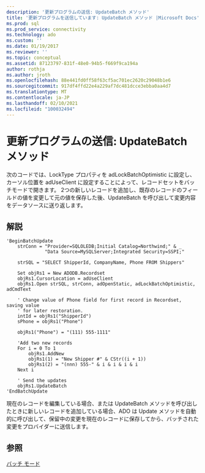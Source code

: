 ```yaml
---
description: '更新プログラムの送信: UpdateBatch メソッド'
title: '更新プログラムを送信しています: UpdateBatch メソッド |Microsoft Docs'
ms.prod: sql
ms.prod_service: connectivity
ms.technology: ado
ms.custom: ''
ms.date: 01/19/2017
ms.reviewer: ''
ms.topic: conceptual
ms.assetid: 87123797-831f-48e0-94b5-f669f9ca194a
author: rothja
ms.author: jroth
ms.openlocfilehash: 88e441fd0ff58f63cf5ac701ec2620c29048b1e6
ms.sourcegitcommit: 917df4ffd22e4a229af7dc481dcce3ebba0aa4d7
ms.translationtype: MT
ms.contentlocale: ja-JP
ms.lasthandoff: 02/10/2021
ms.locfileid: "100032494"
---
```

# <a name="sending-the-updates-updatebatch-method"></a>更新プログラムの送信: UpdateBatch メソッド
次のコードでは、LockType プロパティを adLockBatchOptimistic に設定し、カーソル位置を adUseClient に設定することによって、レコードセットをバッチモードで開きます。 2つの新しいレコードを追加し、既存のレコードのフィールドの値を変更して元の値を保存した後、UpdateBatch を呼び出して変更内容をデータソースに送り返します。  
  
## <a name="remarks"></a>解説  
  
```  
'BeginBatchUpdate  
    strConn = "Provider=SQLOLEDB;Initial Catalog=Northwind;" & _  
              "Data Source=MySQLServer;Integrated Security=SSPI;"  
  
    strSQL = "SELECT ShipperId, CompanyName, Phone FROM Shippers"  
  
    Set objRs1 = New ADODB.Recordset  
    objRs1.CursorLocation = adUseClient  
    objRs1.Open strSQL, strConn, adOpenStatic, adLockBatchOptimistic, adCmdText  
  
    ' Change value of Phone field for first record in Recordset, saving value  
    ' for later restoration.  
    intId = objRs1("ShipperId")  
    sPhone = objRs1("Phone")  
  
    objRs1("Phone") = "(111) 555-1111"  
  
    'Add two new records  
    For i = 0 To 1  
        objRs1.AddNew  
        objRs1(1) = "New Shipper #" & CStr((i + 1))  
        objRs1(2) = "(nnn) 555-" & i & i & i & i  
    Next i  
  
    ' Send the updates  
    objRs1.UpdateBatch  
'EndBatchUpdate  
```  
  
 現在のレコードを編集している場合、または UpdateBatch メソッドを呼び出したときに新しいレコードを追加している場合、ADO は Update メソッドを自動的に呼び出して、保留中の変更を現在のレコードに保存してから、バッチされた変更をプロバイダーに送信します。  
  
## <a name="see-also"></a>参照  
 [バッチ モード](../../../ado/guide/data/batch-mode.md)
